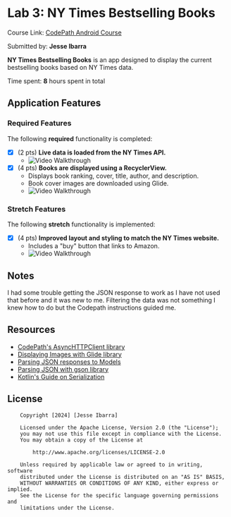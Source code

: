 # Lab 3: NY Times Bestselling Books

Course Link: [CodePath Android Course](https://courses.codepath.org/courses/and102/unit/3#!labs)

Submitted by: **Jesse Ibarra**

**NY Times Bestselling Books** is an app designed to display the current bestselling books based on NY Times data.

Time spent: **8** hours spent in total 

## Application Features

### Required Features

The following **required** functionality is completed:

- [X] (2 pts) **Live data is loaded from the NY Times API.**
    - <img src='Assets/Requirement_1.webm' title='Video Walkthrough' width='' alt='Video Walkthrough' />
- [X] (4 pts) **Books are displayed using a RecyclerView.**
    - Displays book ranking, cover, title, author, and description.
    - Book cover images are downloaded using Glide.
    - <img src='Assets/Requirement_2.webm' title='Video Walkthrough' width='' alt='Video Walkthrough' />

### Stretch Features

The following **stretch** functionality is implemented:

- [X] (4 pts) **Improved layout and styling to match the NY Times website.**
    - Includes a "buy" button that links to Amazon.
    - <img src='Assets/Requirement_3.webm' title='Video Walkthrough' width='' alt='Video Walkthrough' />
## Notes

I had some trouble getting the JSON response to work as I have not used that before and it
was new to me. Filtering the data was not something I knew how to do but the Codepath 
instructions guided me.

## Resources

- [CodePath's AsyncHTTPClient library](https://guides.codepath.org/android/Using-CodePath-Async-Http-Client)
- [Displaying Images with Glide library](https://guides.codepath.org/android/Displaying-Images-with-the-Glide-Library)
- [Parsing JSON responses to Models](https://guides.codepath.org/android/converting-json-to-models)
- [Parsing JSON with gson library](https://guides.codepath.org/android/Leveraging-the-Gson-Library#parsing-the-response)
- [Kotlin's Guide on Serialization](https://kotlinlang.org/docs/serialization.html)

## License

```plaintext
    Copyright [2024] [Jesse Ibarra]

    Licensed under the Apache License, Version 2.0 (the "License");
    you may not use this file except in compliance with the License.
    You may obtain a copy of the License at

        http://www.apache.org/licenses/LICENSE-2.0

    Unless required by applicable law or agreed to in writing, software
    distributed under the License is distributed on an "AS IS" BASIS,
    WITHOUT WARRANTIES OR CONDITIONS OF ANY KIND, either express or implied.
    See the License for the specific language governing permissions and
    limitations under the License.